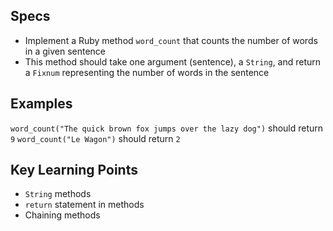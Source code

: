 ## Specs

- Implement a Ruby method `word_count` that counts the number of words in a given sentence
- This method should take one argument (sentence), a `String`, and return a `Fixnum` representing the number of words in the sentence

## Examples

`word_count("The quick brown fox jumps over the lazy dog")` should return `9`
`word_count("Le Wagon")` should return `2`

## Key Learning Points

- `String` methods
- `return` statement in methods
- Chaining methods

